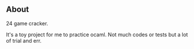 ## About

24 game cracker.

It's a toy project for me to practice ocaml. Not much codes or tests but a lot of trial and err. 
